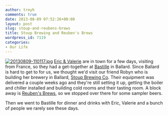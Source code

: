 ```yaml
---
author: troyh
comments: true
date: 2013-08-09 07:52:26+00:00
layout: post
slug: stoup-and-reubens-brews
title: Stoup Brewing and Reuben's Brews
wordpress_id: 7119
categories:
- Our Life
---
```


[![20130809-110117.jpg](http://troyandgay.files.wordpress.com/2013/08/20130809-110117.jpg)](http://troyandgay.files.wordpress.com/2013/08/20130809-110117.jpg)
[Eric & Valerie](http://troyandgay.com/2009/12/09/eric-valerie-in-cabo/) are in town for a few days, visiting from France, so they had a get-together at [Bastille](http://bastilleseattle.com) in Ballard. Since Ballard is hard to get to for us, we thought we'd visit our friend Robyn who is building her brewery in Ballard, [Stoup Brewing Co](http://www.stoupbrewing.com). Their equipment was delivered a couple weeks ago and they're still setting it up, getting the boiler and chiller installed and building cold rooms and their tasting room. A block away is [Reuben's Brews](http://reubensbrews.com), so we stopped over there for some sampler beers.

Then we went to Bastille for dinner and drinks with Eric, Valerie and a bunch of people we rarely see these days.
